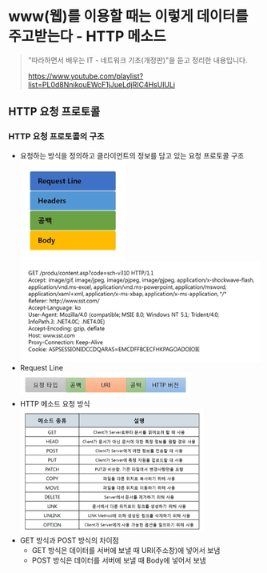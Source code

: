 # www(웹)를 이용할 때는 이렇게 데이터를 주고받는다 - HTTP 메소드

> "따라하면서 배우는 IT - 네트워크 기초(개정판)"을 듣고 정리한 내용입니다.
>
> https://www.youtube.com/playlist?list=PL0d8NnikouEWcF1jJueLdjRIC4HsUlULi

## HTTP 요청 프로토콜
### HTTP 요청 프로토콜의 구조
- 요청하는 방식을 정의하고 클라이언트의 정보를 담고 있는 요청 프로토콜 구조
<br><img src="./img/11_요청 프로토콜 구조.PNG" height="200px">
<br><img src="./img/11_요청 프로토콜 구조2.PNG" height="200px">
- Request Line
<br><img src="./img/11_Request Line.PNG" height="50px">
- HTTP 메소드 요청 방식
<br><img src="./img/11_HTTP 메소드 요청 방식.PNG" height="250px">
- GET 방식과 POST 방식의 차이점
    - GET 방식은 데이터를 서버에 보낼 때 URI(주소창)에 넣어서 보냄
    - POST 방식은 데이터를 서버에 보낼 때 Body에 넣어서 보냄